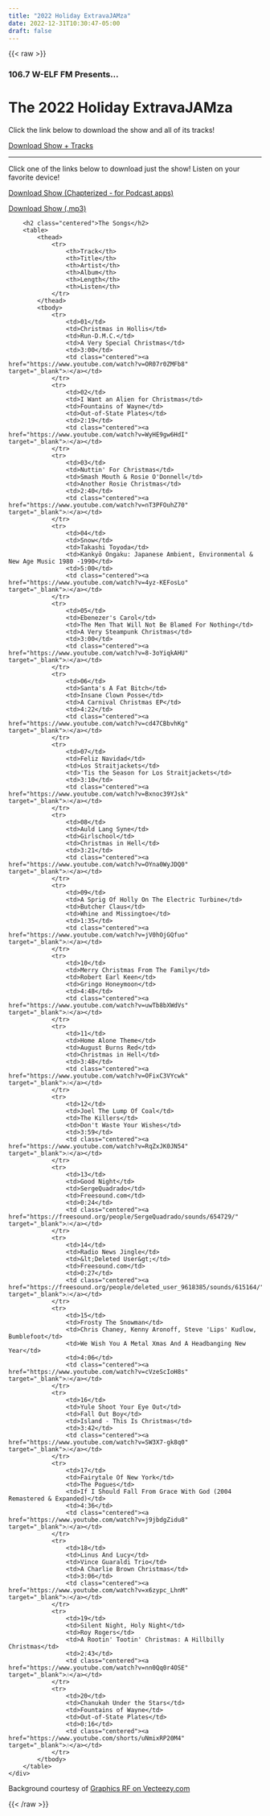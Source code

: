 ```yaml
---
title: "2022 Holiday ExtravaJAMza"
date: 2022-12-31T10:30:47-05:00
draft: false
---
```


{{< raw >}}
    <div class="welf-container">
        <h3 class="centered italic">106.7 W-ELF FM Presents...</h3>
        <h1 class="centered">The 2022 Holiday ExtravaJAMza</h1>
        <p class="centered">
            Click the link below to download the show and all of its tracks!
        </p>
        <p class="centered">
            <a href="https://www.dropbox.com/s/u6yqy31b6x9egss/Holiday%20ExtravaJAMza%202022.zip?dl=0"
                target="_blank">Download Show + Tracks</a>
        </p>
        <hr />
        <p class="centered">
            Click one of the links below to download just the show! Listen on your favorite device!
        </p>
        <p class="centered">
            <a href="https://www.dropbox.com/s/mrz8yyo56ao35xl/Holiday%20ExtravaJamZa%202022%20%28Chapterized%29.m4b?dl=0"
                target="_blank">Download Show (Chapterized - for Podcast apps)</a>
        </p>
        <p class="centered">
            <a href="https://www.dropbox.com/s/mip7qq7zfrv6hzo/Holiday%20ExtravaJamZa%202022.mp3?dl=0"
                target="_blank">Download Show (.mp3)</a>
        </p>

        <h2 class="centered">The Songs</h2>
        <table>
            <thead>
                <tr>
                    <th>Track</th>
                    <th>Title</th>
                    <th>Artist</th>
                    <th>Album</th>
                    <th>Length</th>
                    <th>Listen</th>
                </tr>
            </thead>
            <tbody>
                <tr>
                    <td>01</td>
                    <td>Christmas in Hollis</td>
                    <td>Run-D.M.C.</td>
                    <td>A Very Special Christmas</td>
                    <td>3:00</td>
                    <td class="centered"><a href="https://www.youtube.com/watch?v=OR07r0ZMFb8" target="_blank">🎶</a></td>
                </tr>
                <tr>
                    <td>02</td>
                    <td>I Want an Alien for Christmas</td>
                    <td>Fountains of Wayne</td>
                    <td>Out-of-State Plates</td>
                    <td>2:19</td>
                    <td class="centered"><a href="https://www.youtube.com/watch?v=WyHE9gw6HdI" target="_blank">🎶</a></td>
                </tr>
                <tr>
                    <td>03</td>
                    <td>Nuttin' For Christmas</td>
                    <td>Smash Mouth & Rosie O'Donnell</td>
                    <td>Another Rosie Christmas</td>
                    <td>2:40</td>
                    <td class="centered"><a href="https://www.youtube.com/watch?v=nT3PFOuhZ70" target="_blank">🎶</a></td>
                </tr>
                <tr>
                    <td>04</td>
                    <td>Snow</td>
                    <td>Takashi Toyoda</td>
                    <td>Kankyō Ongaku: Japanese Ambient, Environmental & New Age Music 1980 -1990</td>
                    <td>5:00</td>
                    <td class="centered"><a href="https://www.youtube.com/watch?v=4yz-KEFosLo" target="_blank">🎶</a></td>
                </tr>
                <tr>
                    <td>05</td>
                    <td>Ebenezer's Carol</td>
                    <td>The Men That Will Not Be Blamed For Nothing</td>
                    <td>A Very Steampunk Christmas</td>
                    <td>3:00</td>
                    <td class="centered"><a href="https://www.youtube.com/watch?v=8-3oYiqkAHU" target="_blank">🎶</a></td>
                </tr>
                <tr>
                    <td>06</td>
                    <td>Santa's A Fat Bitch</td>
                    <td>Insane Clown Posse</td>
                    <td>A Carnival Christmas EP</td>
                    <td>4:22</td>
                    <td class="centered"><a href="https://www.youtube.com/watch?v=cd47CBbvhKg" target="_blank">🎶</a></td>
                </tr>
                <tr>
                    <td>07</td>
                    <td>Feliz Navidad</td>
                    <td>Los Straitjackets</td>
                    <td>'Tis the Season for Los Straitjackets</td>
                    <td>3:10</td>
                    <td class="centered"><a href="https://www.youtube.com/watch?v=Bxnoc39YJsk" target="_blank">🎶</a></td>
                </tr>
                <tr>
                    <td>08</td>
                    <td>Auld Lang Syne</td>
                    <td>Girlschool</td>
                    <td>Christmas in Hell</td>
                    <td>3:21</td>
                    <td class="centered"><a href="https://www.youtube.com/watch?v=OYna0WyJDQ0" target="_blank">🎶</a></td>
                </tr>
                <tr>
                    <td>09</td>
                    <td>A Sprig Of Holly On The Electric Turbine</td>
                    <td>Butcher Claus</td>
                    <td>Whine and Missingtoe</td>
                    <td>1:35</td>
                    <td class="centered"><a href="https://www.youtube.com/watch?v=jV0hOjGQfuo" target="_blank">🎶</a></td>
                </tr>
                <tr>
                    <td>10</td>
                    <td>Merry Christmas From The Family</td>
                    <td>Robert Earl Keen</td>
                    <td>Gringo Honeymoon</td>
                    <td>4:48</td>
                    <td class="centered"><a href="https://www.youtube.com/watch?v=uwTb8bXWdVs" target="_blank">🎶</a></td>
                </tr>
                <tr>
                    <td>11</td>
                    <td>Home Alone Theme</td>
                    <td>August Burns Red</td>
                    <td>Christmas in Hell</td>
                    <td>3:48</td>
                    <td class="centered"><a href="https://www.youtube.com/watch?v=OFixC3VYcwk" target="_blank">🎶</a></td>
                </tr>
                <tr>
                    <td>12</td>
                    <td>Joel The Lump Of Coal</td>
                    <td>The Killers</td>
                    <td>Don't Waste Your Wishes</td>
                    <td>3:59</td>
                    <td class="centered"><a href="https://www.youtube.com/watch?v=RqZxJK0JN54" target="_blank">🎶</a></td>
                </tr>
                <tr>
                    <td>13</td>
                    <td>Good Night</td>
                    <td>SergeQuadrado</td>
                    <td>Freesound.com</td>
                    <td>0:24</td>
                    <td class="centered"><a href="https://freesound.org/people/SergeQuadrado/sounds/654729/" target="_blank">🎶</a></td>
                </tr>
                <tr>
                    <td>14</td>
                    <td>Radio News Jingle</td>
                    <td>&lt;Deleted User&gt;</td>
                    <td>Freesound.com</td>
                    <td>0:27</td>
                    <td class="centered"><a href="https://freesound.org/people/deleted_user_9618385/sounds/615164/" target="_blank">🎶</a></td>
                </tr>
                <tr>
                    <td>15</td>
                    <td>Frosty The Snowman</td>
                    <td>Chris Chaney, Kenny Aronoff, Steve 'Lips' Kudlow, Bumblefoot</td>
                    <td>We Wish You A Metal Xmas And A Headbanging New Year</td>
                    <td>4:06</td>
                    <td class="centered"><a href="https://www.youtube.com/watch?v=cVzeScIoH8s" target="_blank">🎶</a></td>
                </tr>
                <tr>
                    <td>16</td>
                    <td>Yule Shoot Your Eye Out</td>
                    <td>Fall Out Boy</td>
                    <td>Island - This Is Christmas</td>
                    <td>3:42</td>
                    <td class="centered"><a href="https://www.youtube.com/watch?v=SW3X7-gk8q0" target="_blank">🎶</a></td>
                </tr>
                <tr>
                    <td>17</td>
                    <td>Fairytale Of New York</td>
                    <td>The Pogues</td>
                    <td>If I Should Fall From Grace With God (2004 Remastered & Expanded)</td>
                    <td>4:36</td>
                    <td class="centered"><a href="https://www.youtube.com/watch?v=j9jbdgZidu8" target="_blank">🎶</a></td>
                </tr>
                <tr>
                    <td>18</td>
                    <td>Linus And Lucy</td>
                    <td>Vince Guaraldi Trio</td>
                    <td>A Charlie Brown Christmas</td>
                    <td>3:06</td>
                    <td class="centered"><a href="https://www.youtube.com/watch?v=x6zypc_LhnM" target="_blank">🎶</a></td>
                </tr>
                <tr>
                    <td>19</td>
                    <td>Silent Night, Holy Night</td>
                    <td>Roy Rogers</td>
                    <td>A Rootin' Tootin' Christmas: A Hillbilly Christmas</td>
                    <td>2:43</td>
                    <td class="centered"><a href="https://www.youtube.com/watch?v=nn0Qq0r4OSE" target="_blank">🎶</a></td>
                </tr>
                <tr>
                    <td>20</td>
                    <td>Chanukah Under the Stars</td>
                    <td>Fountains of Wayne</td>
                    <td>Out-of-State Plates</td>
                    <td>0:16</td>
                    <td class="centered"><a href="https://www.youtube.com/shorts/uNmixRP20M4" target="_blank">🎶</a></td>
                </tr>
            </tbody>
        </table>
    </div>
<foot class="footer italic">
    <p>
        Background courtesy of <a href="https://www.vecteezy.com/vector-art/431014-seamless-background-with-elf-and-santa">Graphics RF on Vecteezy.com</a>
    </p>
</foot>
{{< /raw >}}
